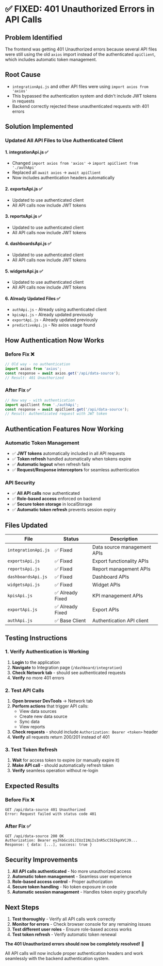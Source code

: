 # ✅ FIXED: 401 Unauthorized Errors in API Calls

## **Problem Identified**
The frontend was getting 401 Unauthorized errors because several API files were still using the old `axios` import instead of the authenticated `apiClient`, which includes automatic token management.

## **Root Cause**
- `integrationApi.js` and other API files were using `import axios from 'axios'`
- This bypassed the authentication system and didn't include JWT tokens in requests
- Backend correctly rejected these unauthenticated requests with 401 errors

## **Solution Implemented**

### **Updated All API Files to Use Authenticated Client**

#### 1. **integrationApi.js** ✅
- Changed `import axios from 'axios'` → `import apiClient from './authApi'`
- Replaced all `await axios` → `await apiClient`
- Now includes authentication headers automatically

#### 2. **exportsApi.js** ✅
- Updated to use authenticated client
- All API calls now include JWT tokens

#### 3. **reportsApi.js** ✅
- Updated to use authenticated client
- All API calls now include JWT tokens

#### 4. **dashboardsApi.js** ✅
- Updated to use authenticated client
- All API calls now include JWT tokens

#### 5. **widgetsApi.js** ✅
- Updated to use authenticated client
- All API calls now include JWT tokens

#### 6. **Already Updated Files** ✅
- `authApi.js` - Already using authenticated client
- `kpisApi.js` - Already updated previously
- `exportApi.js` - Already updated previously
- `predictiveApi.js` - No axios usage found

## **How Authentication Now Works**

### **Before Fix** ❌
```javascript
// Old way - no authentication
import axios from 'axios';
const response = await axios.get('/api/data-source');
// Result: 401 Unauthorized
```

### **After Fix** ✅
```javascript
// New way - with authentication
import apiClient from './authApi';
const response = await apiClient.get('/api/data-source');
// Result: Authenticated request with JWT token
```

## **Authentication Features Now Working**

### **Automatic Token Management**
- ✅ **JWT tokens** automatically included in all API requests
- ✅ **Token refresh** handled automatically when tokens expire
- ✅ **Automatic logout** when refresh fails
- ✅ **Request/Response interceptors** for seamless authentication

### **API Security**
- ✅ **All API calls** now authenticated
- ✅ **Role-based access** enforced on backend
- ✅ **Secure token storage** in localStorage
- ✅ **Automatic token refresh** prevents session expiry

## **Files Updated**

| File | Status | Description |
|------|--------|-------------|
| `integrationApi.js` | ✅ Fixed | Data source management APIs |
| `exportsApi.js` | ✅ Fixed | Export functionality APIs |
| `reportsApi.js` | ✅ Fixed | Report management APIs |
| `dashboardsApi.js` | ✅ Fixed | Dashboard APIs |
| `widgetsApi.js` | ✅ Fixed | Widget APIs |
| `kpisApi.js` | ✅ Already Fixed | KPI management APIs |
| `exportApi.js` | ✅ Already Fixed | Export APIs |
| `authApi.js` | ✅ Base Client | Authentication API client |

## **Testing Instructions**

### **1. Verify Authentication is Working**
1. **Login** to the application
2. **Navigate** to Integration page (`/dashboard/integration`)
3. **Check Network tab** - should see authenticated requests
4. **Verify** no more 401 errors

### **2. Test API Calls**
1. **Open browser DevTools** → Network tab
2. **Perform actions** that trigger API calls:
   - View data sources
   - Create new data source
   - Sync data
   - View reports
3. **Check requests** - should include `Authorization: Bearer <token>` header
4. **Verify** all requests return 200/201 instead of 401

### **3. Test Token Refresh**
1. **Wait** for access token to expire (or manually expire it)
2. **Make API call** - should automatically refresh token
3. **Verify** seamless operation without re-login

## **Expected Results**

### **Before Fix** ❌
```
GET /api/data-source 401 Unauthorized
Error: Request failed with status code 401
```

### **After Fix** ✅
```
GET /api/data-source 200 OK
Authorization: Bearer eyJhbGciOiJIUzI1NiIsInR5cCI6IkpXVCJ9...
Response: { data: [...], success: true }
```

## **Security Improvements**

1. **All API calls authenticated** - No more unauthorized access
2. **Automatic token management** - Seamless user experience
3. **Role-based access control** - Proper authorization
4. **Secure token handling** - No token exposure in code
5. **Automatic session management** - Handles token expiry gracefully

## **Next Steps**

1. **Test thoroughly** - Verify all API calls work correctly
2. **Monitor for errors** - Check browser console for any remaining issues
3. **Test different user roles** - Ensure role-based access works
4. **Test token refresh** - Verify automatic token renewal

**The 401 Unauthorized errors should now be completely resolved!** 🎉

All API calls will now include proper authentication headers and work seamlessly with the backend authentication system.
